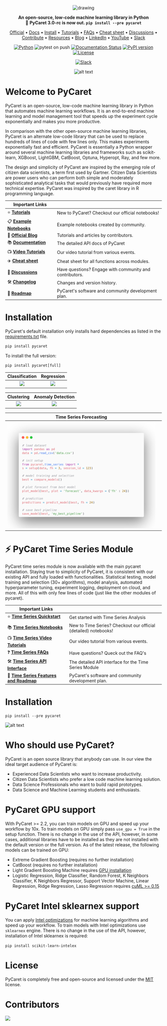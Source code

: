 <div align="center">
  
<img src="docs/images/logo.png" alt="drawing" width="200"/>

**An open-source, low-code machine learning library in Python** </br>
:rocket: **PyCaret 3.0-rc is now out. `pip install --pre pycaret`**
  
<p align="center">
  <a href="https://www.pycaret.org">Official</a> •
  <a href="https://pycaret.gitbook.io/">Docs</a> •
  <a href="https://pycaret.gitbook.io/docs/get-started/installation">Install</a> •
  <a href="https://pycaret.gitbook.io/docs/get-started/tutorials">Tutorials</a> •
  <a href="https://pycaret.gitbook.io/docs/learn-pycaret/faqs">FAQs</a> •
  <a href="https://pycaret.gitbook.io/docs/learn-pycaret/cheat-sheet">Cheat sheet</a> •
  <a href="https://github.com/pycaret/pycaret/discussions">Discussions</a> •
  <a href="https://pycaret.readthedocs.io/en/latest/contribute.html">Contribute</a> •
  <a href="https://github.com/pycaret/pycaret/tree/master/resources">Resources</a> •
  <a href="https://pycaret.gitbook.io/docs/learn-pycaret/official-blog">Blog</a> •
  <a href="https://www.linkedin.com/company/pycaret/">LinkedIn</a> • 
  <a href="https://www.youtube.com/channel/UCxA1YTYJ9BEeo50lxyI_B3g">YouTube</a> • 
  <a href="https://join.slack.com/t/pycaret/shared_invite/zt-row9phbm-BoJdEVPYnGf7_NxNBP307w">Slack</a>

</p>

[![Python](https://img.shields.io/badge/Python-3.7%20%7C%203.8%20%7C%203.9-blue)](https://badge.fury.io/py/pycaret) 
![pytest on push](https://github.com/pycaret/pycaret/workflows/pytest%20on%20push/badge.svg) 
[![Documentation Status](https://readthedocs.org/projects/pip/badge/?version=stable)](http://pip.pypa.io/en/stable/?badge=stable) 
[![PyPI version](https://badge.fury.io/py/pycaret.svg)](https://badge.fury.io/py/pycaret) 
[![License](https://img.shields.io/pypi/l/ansicolortags.svg)](https://img.shields.io/pypi/l/ansicolortags.svg) 
<!-- [![Git count](http://hits.dwyl.com/pycaret/pycaret/pycaret.svg)](http://hits.dwyl.com/pycaret/pycaret/pycaret) -->
[![Slack](https://img.shields.io/badge/slack-chat-green.svg?logo=slack)](https://join.slack.com/t/pycaret/shared_invite/zt-row9phbm-BoJdEVPYnGf7_NxNBP307w)

![alt text](docs/images/quick_start.gif)

<div align="left">
  
# Welcome to PyCaret
PyCaret is an open-source, low-code machine learning library in Python that automates machine learning workflows. It is an end-to-end machine learning and model management tool that speeds up the experiment cycle exponentially and makes you more productive.

In comparison with the other open-source machine learning libraries, PyCaret is an alternate low-code library that can be used to replace hundreds of lines of code with few lines only. This makes experiments exponentially fast and efficient. PyCaret is essentially a Python wrapper around several machine learning libraries and frameworks such as scikit-learn, XGBoost, LightGBM, CatBoost, Optuna, Hyperopt, Ray, and few more.

The design and simplicity of PyCaret are inspired by the emerging role of citizen data scientists, a term first used by Gartner. Citizen Data Scientists are power users who can perform both simple and moderately sophisticated analytical tasks that would previously have required more technical expertise. PyCaret was inspired by the caret library in R programming language.

| Important Links              |                                                                |
| -------------------------- | -------------------------------------------------------------- |
| :star: **[Tutorials]**        | New to PyCaret? Checkout our official notebooks!            |
| :clipboard: **[Example Notebooks]** | Example notebooks created by community.               |
| :orange_book: **[Official Blog]** | Tutorials and articles by contributors.                      |
| :books: **[Documentation]**      | The detailed API docs of PyCaret                         |
| :tv: **[Video Tutorials]**            | Our video tutorial from various events.             |
| ✈️ **[Cheat sheet]**            | Cheat sheet for all functions across modules.             |
| :loudspeaker: **[Discussions]**        | Have questions? Engage with community and contributors.|
| :hammer_and_wrench: **[Changelog]**          | Changes and version history.                 |
| :deciduous_tree: **[Roadmap]**          | PyCaret's software and community development plan.|
  
[tutorials]: https://pycaret.gitbook.io/docs/get-started/tutorials
[Example notebooks]: https://github.com/pycaret/pycaret/tree/master/examples
[Official Blog]: https://pycaret.gitbook.io/docs/learn-pycaret/official-blog
[Documentation]: https://pycaret.gitbook.io
[video tutorials]: https://pycaret.gitbook.io/docs/learn-pycaret/videos
[Cheat sheet]: https://pycaret.gitbook.io/docs/learn-pycaret/cheat-sheet
[Discussions]: https://github.com/pycaret/pycaret/discussions
[changelog]: https://pycaret.gitbook.io/docs/get-started/release-notes
[roadmap]: https://github.com/pycaret/pycaret/issues/1756
 
# Installation

PyCaret's default installation only installs hard dependencies as listed in the [requirements.txt](requirements.txt) file. 

```python
pip install pycaret
```
To install the full version:

```python
pip install pycaret[full]
```

<div align="center">

  
  Classification           |  Regression
:-------------------------:|:-------------------------:
![](docs/images/pycaret_classification.png)  | ![](docs/images/pycaret_regression.png)

 
  
  Clustering               |  Anomaly Detection
:-------------------------:|:-------------------------:
![](docs/images/pycaret_clustering.png)  |  ![](docs/images/pycaret_anomaly.png)  
  

  Time Series Forecasting|           | 
:-------------------------:|:-------------------------:
![](docs/images/pycaret_ts.png)  | 

<div align="left">


# ⚡ PyCaret Time Series Module
  
PyCaret time series module is now available with the main pycaret installation. Staying true to simplicity of PyCaret, it is consistent with our existing API and fully loaded with functionalities. Statistical testing, model training and selection (30+ algorithms), model analysis, automated hyperparameter tuning, experiment logging, deployment on cloud, and more. All of this with only few lines of code (just like the other modules of pycaret). 
  
| Important Links              |                                                                |
| -------------------------- | -------------------------------------------------------------- |
| :star: **[Time Series Quickstart]**        | Get started with Time Series Analysis         |
| :books: **[Time Series Notebooks]**        | New to Time Series? Checkout our official (detailed) notebooks!            |
| :tv: **[Time Series Video Tutorials]**            | Our video tutorial from various events.             |
| :question: **[Time Series FAQs]**        |   Have questions? Queck out the FAQ's     |
| :hammer_and_wrench: **[Time Series API Interface]**        |   The detailed API interface for the Time Series Module          |
| :deciduous_tree: **[Time Series Features and Roadmap]**          | PyCaret's software and community development plan.|

[Time Series Quickstart]: https://pycaret.gitbook.io/docs/get-started/quickstart#time-series
[Time Series Notebooks]: https://pycaret.gitbook.io/docs/get-started/tutorials
[Time Series Video Tutorials]: https://pycaret.gitbook.io/docs/learn-pycaret/videos#pycaret-time-series-module
[Time Series FAQs]: https://github.com/pycaret/pycaret/discussions/categories/faqs?discussions_q=category%3AFAQs+label%3Atime_series
[Time Series API Interface]: https://pycaret.readthedocs.io/en/latest/api/time_series.html
[Time Series Features and Roadmap]: https://github.com/pycaret/pycaret/issues/1648
  
# Installation
  
 ```
 pip install --pre pycaret
 ```  

![alt text](docs/images/pycaret_ts_quickdemo.gif)  

# Who should use PyCaret?
PyCaret is an open source library that anybody can use. In our view the ideal target audience of PyCaret is: <br />

- Experienced Data Scientists who want to increase productivity.
- Citizen Data Scientists who prefer a low code machine learning solution.
- Data Science Professionals who want to build rapid prototypes.
- Data Science and Machine Learning students and enthusiasts.
  
# PyCaret GPU support
With PyCaret >= 2.2, you can train models on GPU and speed up your workflow by 10x. To train models on GPU simply pass `use_gpu = True` in the setup function. There is no change in the use of the API, however, in some cases, additional libraries have to be installed as they are not installed with the default version or the full version. As of the latest release, the following models can be trained on GPU:

- Extreme Gradient Boosting (requires no further installation)
- CatBoost (requires no further installation)
- Light Gradient Boosting Machine requires [GPU installation](https://lightgbm.readthedocs.io/en/latest/GPU-Tutorial.html)
- Logistic Regression, Ridge Classifier, Random Forest, K Neighbors Classifier, K Neighbors Regressor, Support Vector Machine, Linear Regression, Ridge Regression, Lasso Regression requires [cuML >= 0.15](https://github.com/rapidsai/cuml)

# PyCaret Intel sklearnex support
You can apply [Intel optimizations](https://github.com/intel/scikit-learn-intelex) for machine learning algorithms and speed up your workflow. To train models with Intel optimizations use `sklearnex` engine. There is no change in the use of the API, however, installation of Intel sklearnex is required:

```pip install scikit-learn-intelex```

# License
PyCaret is completely free and open-source and licensed under the [MIT](https://github.com/pycaret/pycaret/blob/master/LICENSE) license. 

# Contributors
<a href="https://github.com/pycaret/pycaret/graphs/contributors">
  <img src="https://contributors-img.web.app/image?repo=pycaret/pycaret" width = 500/>
</a>

